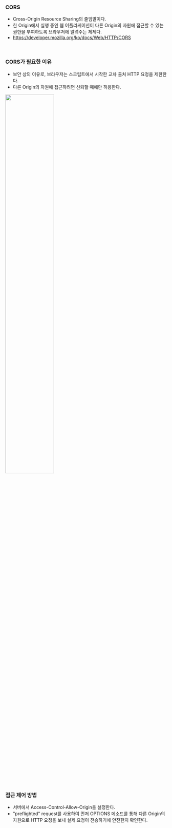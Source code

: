 ### CORS

* Cross-Origin Resource Sharing의 줄임말이다.
* 한 Origin에서 실행 중인 웹 어플리케이션이 다른 Origin의 자원에 접근할 수 있는 권한을 부여하도록 브라우저에 알려주는 체제다.
* <https://developer.mozilla.org/ko/docs/Web/HTTP/CORS>

<br>

### CORS가 필요한 이유

* 보안 상의 이유로, 브라우저는 스크립트에서 시작한 교차 출처 HTTP 요청을 제한한다.
* 다른 Origin의 자원에 접근하려면 신뢰할 때에만 허용한다.
<img src = "https://user-images.githubusercontent.com/53414240/130447851-a60e6296-0c01-4ef3-bcc5-2b4fa6d7657a.png" width="55%" height="55%">

<br>

### 접근 제어 방법

* 서버에서 Access-Control-Allow-Origin을 설정한다.
* "preflighted" request를 사용하여 먼저 OPTIONS 메소드를 통해 다른 Origin의 자원으로 HTTP 요청을 보내 실제 요청이 전송하기에 안전한지 확인한다.
